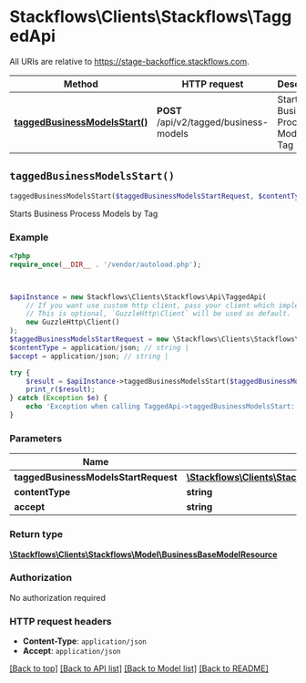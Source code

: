 # Stackflows\Clients\Stackflows\TaggedApi

All URIs are relative to https://stage-backoffice.stackflows.com.

Method | HTTP request | Description
------------- | ------------- | -------------
[**taggedBusinessModelsStart()**](TaggedApi.md#taggedBusinessModelsStart) | **POST** /api/v2/tagged/business-models | Starts Business Process Models by Tag


## `taggedBusinessModelsStart()`

```php
taggedBusinessModelsStart($taggedBusinessModelsStartRequest, $contentType, $accept): \Stackflows\Clients\Stackflows\Model\BusinessBaseModelResource
```

Starts Business Process Models by Tag



### Example

```php
<?php
require_once(__DIR__ . '/vendor/autoload.php');



$apiInstance = new Stackflows\Clients\Stackflows\Api\TaggedApi(
    // If you want use custom http client, pass your client which implements `GuzzleHttp\ClientInterface`.
    // This is optional, `GuzzleHttp\Client` will be used as default.
    new GuzzleHttp\Client()
);
$taggedBusinessModelsStartRequest = new \Stackflows\Clients\Stackflows\Model\TaggedBusinessModelsStartRequest(); // \Stackflows\Clients\Stackflows\Model\TaggedBusinessModelsStartRequest
$contentType = application/json; // string | 
$accept = application/json; // string | 

try {
    $result = $apiInstance->taggedBusinessModelsStart($taggedBusinessModelsStartRequest, $contentType, $accept);
    print_r($result);
} catch (Exception $e) {
    echo 'Exception when calling TaggedApi->taggedBusinessModelsStart: ', $e->getMessage(), PHP_EOL;
}
```

### Parameters

Name | Type | Description  | Notes
------------- | ------------- | ------------- | -------------
 **taggedBusinessModelsStartRequest** | [**\Stackflows\Clients\Stackflows\Model\TaggedBusinessModelsStartRequest**](../Model/TaggedBusinessModelsStartRequest.md)|  |
 **contentType** | **string**|  | [optional]
 **accept** | **string**|  | [optional]

### Return type

[**\Stackflows\Clients\Stackflows\Model\BusinessBaseModelResource**](../Model/BusinessBaseModelResource.md)

### Authorization

No authorization required

### HTTP request headers

- **Content-Type**: `application/json`
- **Accept**: `application/json`

[[Back to top]](#) [[Back to API list]](../../README.md#endpoints)
[[Back to Model list]](../../README.md#models)
[[Back to README]](../../README.md)
